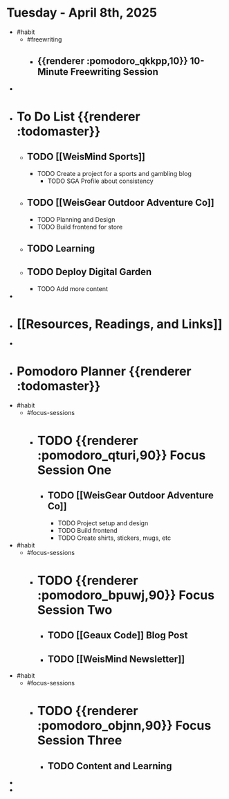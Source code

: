 # Tuesday - April 8th, 2025
- #habit
	- #freewriting
		- ## {{renderer :pomodoro_qkkpp,10}} 10-Minute Freewriting Session
-
- # To Do List {{renderer :todomaster}}
	- ## TODO [[WeisMind Sports]]
		- TODO Create a project for a sports and gambling blog
			- TODO SGA Profile about consistency
	- ## TODO [[WeisGear Outdoor Adventure Co]]
		- TODO Planning and Design
		- TODO Build frontend for store
	- ## TODO Learning
	- ## TODO Deploy Digital Garden
		- TODO Add more content
-
- # [[Resources, Readings, and Links]]
-
- # Pomodoro Planner {{renderer :todomaster}}
- #habit
	- #focus-sessions
		- # TODO {{renderer :pomodoro_qturi,90}} Focus Session One
			- ## TODO [[WeisGear Outdoor Adventure Co]]
				- TODO Project setup and design
				- TODO Build frontend
				- TODO Create shirts, stickers, mugs, etc
- #habit
	- #focus-sessions
		- # TODO {{renderer :pomodoro_bpuwj,90}} Focus Session Two
			- ## TODO [[Geaux Code]] Blog Post
			- ## TODO [[WeisMind Newsletter]]
- #habit
	- #focus-sessions
		- # TODO {{renderer :pomodoro_objnn,90}} Focus Session Three
			- ## TODO Content and Learning
-
-